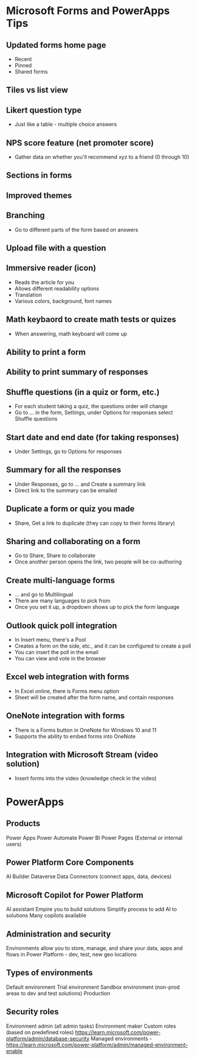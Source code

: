 # Microsoft Forms and PowerApps Tips

## Updated forms home page
- Recent
- Pinned
- Shared forms

## Tiles vs list view

## Likert question type
- Just like a table - multiple choice answers

## NPS score feature (net promoter score)
- Gather data on whether you'll recommend xyz to a friend (0 through 10)

## Sections in forms

## Improved themes

## Branching
- Go to different parts of the form based on answers

## Upload file with a question

## Immersive reader (icon)
- Reads the article for you
- Allows different readability options
- Translation
- Various colors, background, font names

## Math keybaord to create math tests or quizes
- When answering, math keyboard will come up

## Ability to print a form

## Ability to print summary of responses

## Shuffle questions (in a quiz or form, etc.)
- For each student taking a quiz, the questions order will change
- Go to ... in the form, Settings, under Options for responses select Shuffle questions

## Start date and end date (for taking responses)
- Under Settings, go to Options for responses

## Summary for all the responses
- Under Responses, go to ... and Create a summary link
- Direct link to the summary can be emailed

## Duplicate a form or quiz you made
- Share, Get a link to duplicate (they can copy to their forms library)
 
## Sharing and collaborating on a form
- Go to Share, Share to collaborate
- Once another person opens the link, two people will be co-authoring

## Create multi-language forms
- ... and go to Multilingual
- There are many languages to pick from
- Once you set it up, a dropdown shows up to pick the form language

## Outlook quick poll integration
- In Insert menu, there's a Pool 
- Creates a form on the side, etc., and it can be configured to create a poll
- You can insert the poll in the email
- You can view and vote in the browser

## Excel web integration with forms
- In Excel online, there is Forms menu option
- Sheet will be created after the form name, and contain responses

## OneNote integration with forms
- There is a Forms button in OneNote for Windows 10 and 11
- Supports the ability to embed forms into OneNote

## Integration with Microsoft Stream (video solution)
- Insert forms into the video (knowledge check in the video)

# PowerApps

## Products
Power Apps
Power Automate
Power BI
Power Pages (External or internal users)

## Power Platform Core Components
AI Builder
Dataverse
Data Connectors (connect apps, data, devices)

## Microsoft Copilot for Power Platform
AI assistant
Empire you to build solutions
Simplify process to add AI to solutions
Many copilots available

## Administration and security
Environments allow you to store, manage, and share your data, apps and flows in Power Platform - dev, test, new geo locations

## Types of environments
Default environment
Trial environment
Sandbox environment (non-prod areas to dev and test solutions)
Production

## Security roles
Environment admin (all admin tasks)
Environment maker 
Custom roles (based on predefined roles)
https://learn.microsoft.com/power-platform/admin/database-security
Managed environments - https://learn.microsoft.com/power-platform/admin/managed-environment-enable























